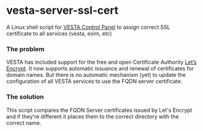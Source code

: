 # vesta-server-ssl-cert
A Linux shell script for [VESTA Control Panel](https://vestacp.com/) to assign correct SSL certificate to all services (vesta, exim, etc)

### The problem
VESTA has included support for the free and open Certificate Authority [Let’s Encrypt](https://letsencrypt.org/). It now supports automatic issuance and renewal of certificates for domain names. But there is no automatic mechanism (yet) to update the configuration of all VESTA services to use the FQDN server certificate.

### The solution
This script compares the FQDN Server certificates issued by Let's Encrypt and if they're different it places them to the correct directory with the correct name.
